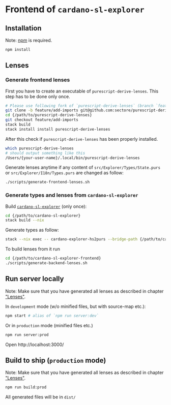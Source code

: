 # Frontend of `cardano-sl-explorer`

## Installation

Note: [npm](https://www.npmjs.com/) is required.

```bash
npm install
```

## Lenses


### Generate frontend lenses

First you have to create an executable of `purescript-derive-lenses`. This step has to be done only once.

```bash
# Please use following fork of `purescript-derive-lenses` (branch `feature/add-imports`) - but not the original library
git clone -b feature/add-imports git@github.com:sectore/purescript-derive-lenses.git /to/any/folder/on/your/machine/
cd {/path/to/purescript-derive-lenses}
git checkout feature/add-imports
stack build
stack install install purescript-derive-lenses
```

After this check if `purescript-derive-lenses` has been properly installed.

```bash
which purescript-derive-lenses
# should output something like this
/Users/{your-user-name}/.local/bin/purescript-derive-lenses
```

Generate lenses anytime if any content of `src/Explorer/Types/State.purs` or
`src/Explorer/I18n/Types.purs` are changed as follow:

```bash
./scripts/generate-frontend-lenses.sh
```

### Generate types and lenses from `cardano-sl-explorer`

Build [`cardano-sl-explorer`](https://github.com/input-output-hk/cardano-sl-explorer) (only once):

```bash
cd {/path/to/cardano-sl-explorer}
stack build --nix
```

Generate types as follow:

```bash
stack --nix exec -- cardano-explorer-hs2purs --bridge-path {/path/to/cardano-sl-explorer-frontend}/src/Generated/
```

To build lenses from it run

```bash
cd {/path/to/cardano-sl-explorer-frontend}
./scripts/generate-backend-lenses.sh
```


## Run server locally

Note: Make sure that you have generated all lenses as described in chapter ["Lenses"](#lenses).

In `development` mode (w/o minified files, but with source-map etc.):

```bash
npm start # alias of `npm run server:dev`
```

Or in `production` mode (minified files etc.)

```bash
npm run server:prod
```

Open http://localhost:3000/


## Build to ship (`production` mode)

Note: Make sure that you have generated all lenses as described in chapter ["Lenses"](#lenses).

```bash
npm run build:prod
```

All generated files will be in `dist/`
